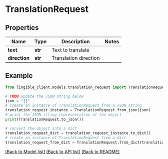 # TranslationRequest


## Properties

Name | Type | Description | Notes
------------ | ------------- | ------------- | -------------
**text** | **str** | Text to translate |
**direction** | **str** | Translation direction |

## Example

```python
from lingible_client.models.translation_request import TranslationRequest

# TODO update the JSON string below
json = "{}"
# create an instance of TranslationRequest from a JSON string
translation_request_instance = TranslationRequest.from_json(json)
# print the JSON string representation of the object
print(TranslationRequest.to_json())

# convert the object into a dict
translation_request_dict = translation_request_instance.to_dict()
# create an instance of TranslationRequest from a dict
translation_request_from_dict = TranslationRequest.from_dict(translation_request_dict)
```
[[Back to Model list]](../README.md#documentation-for-models) [[Back to API list]](../README.md#documentation-for-api-endpoints) [[Back to README]](../README.md)
